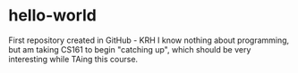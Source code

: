 # hello-world
First repository created in GitHub - KRH
I know nothing about programming, but am taking CS161 to begin "catching up", which should be very interesting while TAing this course.  
